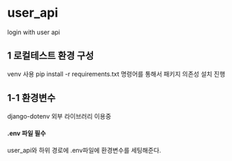 # user_api
login with user api

## 1 로컬테스트 환경 구성
venv 사용
pip install -r requirements.txt 명령어를 통해서
패키지 의존성 설치 진행

## 1-1 환경변수
django-dotenv 외부 라이브러리 이용중

#### .env 파일 필수

user_api와 하위 경로에 .env파일에 환경변수를 세팅해준다.

